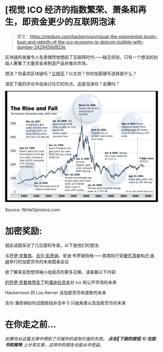 # [视觉 ICO 经济的指数繁荣、萧条和再生，即资金更少的互联网泡沫

> 原文：<https://medium.com/hackernoon/visual-the-exponential-boom-bust-and-rebirth-of-the-ico-economy-ie-dotcom-bubble-with-dumber-2429459d923e>

区块链的发展令人毛骨悚然地想起了互联网时代——缺乏经验、只有一个想法的创始人筹集了大量资金来制造产品并推向市场。

想法？你喜欢区块链吗？[比特币](https://hackernoon.com/tagged/bitcoin)？以太坊？你的加密硬币选择是什么？

请在下面的评论中自由讨论它的优点。这是泡沫吗？会爆吗？

![](img/5c47311b707abf80c861c891058b1ba0.png)

Source: WriteOpinions.com

# **加密奖励:**

就此话题采访了几位密码专家。以下是他们的想法:

与[乔伊·克鲁格](https://medium.com/u/29c759230b77?source=post_page-----2429459d923e--------------------------------)、[吉尔·彭奇纳](https://medium.com/u/ca7d5a12c0ef?source=post_page-----2429459d923e--------------------------------)、安迪·布罗姆伯格——首席执行官[硬币清单](https://medium.com/u/88ecffe5cb1?source=post_page-----2429459d923e--------------------------------)和[卢·肯纳](https://medium.com/u/b01056393401?source=post_page-----2429459d923e--------------------------------)举行的加密货币的未来圆桌会议

欲了解来自思想领袖小组成员的更多见解，请查看以下内容:

[的乔伊·克鲁格预言了](https://medium.com/u/f4d568271227?source=post_page-----2429459d923e--------------------------------)和[潘迪拉资本](https://medium.com/u/d25fb22875fb?source=post_page-----2429459d923e--------------------------------)对 ico 和公开市场的未来

Hackernoon 的 Lou Kerner 谈加密货币和垄断的未来

吉尔·潘奇纳如何试图赔钱并击中 5 只独角兽以及加密货币的未来

# 在你走之前…

*如果你从这篇文章中得到了可操作的或有价值的东西，* ***点击👏下面的按钮*** *和* ***在脸书和推特*** *上分享文章，这样你的朋友也能从中受益。*